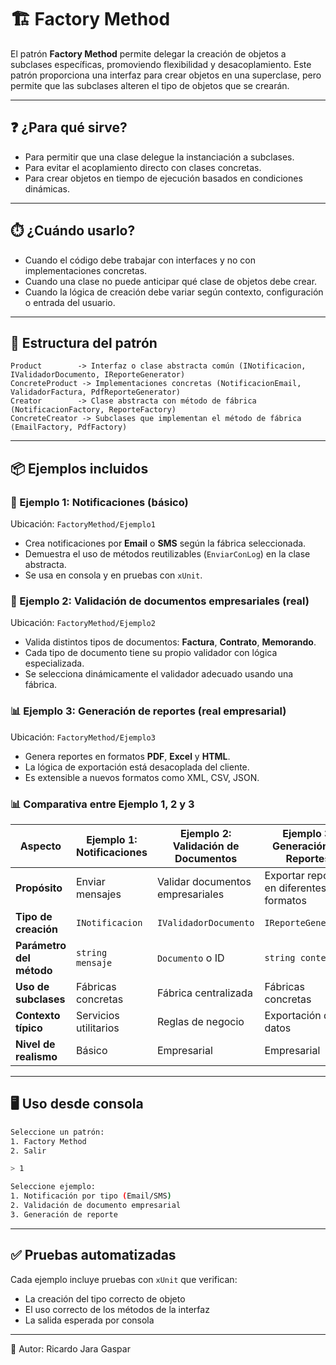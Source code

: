 # 🏗️ Factory Method

El patrón **Factory Method** permite delegar la creación de objetos a subclases específicas, promoviendo flexibilidad y desacoplamiento. Este patrón proporciona una interfaz para crear objetos en una superclase, pero permite que las subclases alteren el tipo de objetos que se crearán.

---

## ❓ ¿Para qué sirve?
- Para permitir que una clase delegue la instanciación a subclases.
- Para evitar el acoplamiento directo con clases concretas.
- Para crear objetos en tiempo de ejecución basados en condiciones dinámicas.

---

## ⏱️ ¿Cuándo usarlo?
- Cuando el código debe trabajar con interfaces y no con implementaciones concretas.
- Cuando una clase no puede anticipar qué clase de objetos debe crear.
- Cuando la lógica de creación debe variar según contexto, configuración o entrada del usuario.

---

## 📁 Estructura del patrón

```
Product        -> Interfaz o clase abstracta común (INotificacion, IValidadorDocumento, IReporteGenerator)
ConcreteProduct -> Implementaciones concretas (NotificacionEmail, ValidadorFactura, PdfReporteGenerator)
Creator        -> Clase abstracta con método de fábrica (NotificacionFactory, ReporteFactory)
ConcreteCreator -> Subclases que implementan el método de fábrica (EmailFactory, PdfFactory)
```

---

## 📦 Ejemplos incluidos

### 🧪 Ejemplo 1: Notificaciones (básico)
Ubicación: `FactoryMethod/Ejemplo1`

- Crea notificaciones por **Email** o **SMS** según la fábrica seleccionada.
- Demuestra el uso de métodos reutilizables (`EnviarConLog`) en la clase abstracta.
- Se usa en consola y en pruebas con `xUnit`.

### 🏢 Ejemplo 2: Validación de documentos empresariales (real)
Ubicación: `FactoryMethod/Ejemplo2`

- Valida distintos tipos de documentos: **Factura**, **Contrato**, **Memorando**.
- Cada tipo de documento tiene su propio validador con lógica especializada.
- Se selecciona dinámicamente el validador adecuado usando una fábrica.

### 📊 Ejemplo 3: Generación de reportes (real empresarial)
Ubicación: `FactoryMethod/Ejemplo3`

- Genera reportes en formatos **PDF**, **Excel** y **HTML**.
- La lógica de exportación está desacoplada del cliente.
- Es extensible a nuevos formatos como XML, CSV, JSON.


### 📊 Comparativa entre Ejemplo 1, 2 y 3

| Aspecto                      | Ejemplo 1: Notificaciones | Ejemplo 2: Validación de Documentos | Ejemplo 3: Generación de Reportes |
|-----------------------------|----------------------------|--------------------------------------|-----------------------------------|
| **Propósito**               | Enviar mensajes            | Validar documentos empresariales     | Exportar reportes en diferentes formatos |
| **Tipo de creación**        | `INotificacion`            | `IValidadorDocumento`               | `IReporteGenerator`              |
| **Parámetro del método**    | `string mensaje`           | `Documento` o ID                    | `string contenido`               |
| **Uso de subclases**        | Fábricas concretas         | Fábrica centralizada                | Fábricas concretas               |
| **Contexto típico**         | Servicios utilitarios      | Reglas de negocio                   | Exportación de datos             |
| **Nivel de realismo**       | Básico                     | Empresarial                         | Empresarial                      |

---

## 🖥️ Uso desde consola

```bash
Seleccione un patrón:
1. Factory Method
2. Salir

> 1

Seleccione ejemplo:
1. Notificación por tipo (Email/SMS)
2. Validación de documento empresarial
3. Generación de reporte
```

---

## ✅ Pruebas automatizadas

Cada ejemplo incluye pruebas con `xUnit` que verifican:
- La creación del tipo correcto de objeto
- El uso correcto de los métodos de la interfaz
- La salida esperada por consola

---

📗 Autor: Ricardo Jara Gaspar
